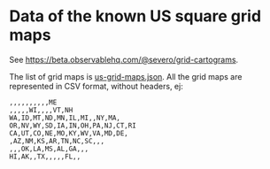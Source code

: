 # Data of the known US square grid maps

See https://beta.observablehq.com/@severo/grid-cartograms.

The list of grid maps is [us-grid-maps.json](./us-grid-maps.json). All the grid maps are represented in CSV format, without headers, ej:

```csv
,,,,,,,,,,ME
,,,,,WI,,,,VT,NH
WA,ID,MT,ND,MN,IL,MI,,NY,MA,
OR,NV,WY,SD,IA,IN,OH,PA,NJ,CT,RI
CA,UT,CO,NE,MO,KY,WV,VA,MD,DE,
,AZ,NM,KS,AR,TN,NC,SC,,,
,,,OK,LA,MS,AL,GA,,,
HI,AK,,TX,,,,,FL,,
```
